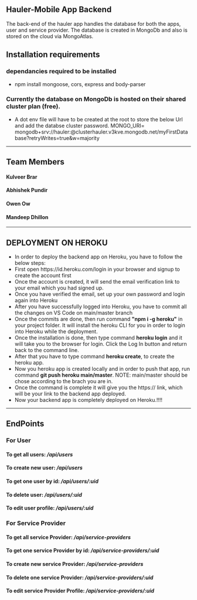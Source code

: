 ## Hauler-Mobile App Backend
The back-end of the hauler app handles the database for both the apps, user and service provider. The database is created in MongoDb and also is stored on the cloud via MongoAtlas.

## Installation requirements

### dependancies required to be installed
- npm install mongoose, cors, express and body-parser

### Currently the database on MongoDb is hosted on their shared cluster plan (free).
- A dot env file will have to be created at the root to store the below Url and add the databse cluster password.
    MONGO_URI= mongodb+srv://hauler:<password>@clusterhauler.v3kve.mongodb.net/myFirstDatabase?retryWrites=true&w=majority

---
## Team Members

#### Kulveer Brar
#### Abhishek Pundir
#### Owen Ow
#### Mandeep Dhillon

---
 ## DEPLOYMENT ON HEROKU
 * In order to deploy the backend app on Heroku, you have to follow the below steps:
    <li>First open https://id.heroku.com/login in your browser and signup to create the account first</li>
    <li>Once the account is created, it will send the email verification link to your email which you had signed up.</li>
    <li>Once you have verified the email, set up your own password and login again into Heroku</li>
    <li>After you have successfully logged into Heroku, you have to commit all the changes on VS Code on main/master branch</li>
    <li>Once the commits are done, then run command <strong>"npm i -g heroku"</strong> in your project folder. It will install the heroku CLI for you in order to login into Heroku while the deployment.</li>
    <li>Once the installation is done, then type command <strong>heroku login</strong> and it will take you to the browser for login. Click the Log In button and return back to the command line.</li>
    <li>After that you have to type command <strong>heroku create</strong>, to create the heroku app.</li>
    <li>Now you heroku app is created locally and in order to push that app, run command <strong>git push heroku main/master</strong>. NOTE: main/master should be chose according to the brach you are in.</li>
    <li>Once the command is complete it will give you the https:// link, which will be your link to the backend app deployed.</li>
    <li>Now your backend app is completely deployed on Heroku.!!!!</li>

---
## EndPoints

### For User
#### To get all users: _/api/users_   
#### To create new user: _/api/users_ 
#### To get one user by id: _/api/users/:uid_ 
#### To delete user: _/api/users/:uid_   
#### To edit user profile: _/api/users/:uid_   

### For Service Provider
#### To get all service Provider: _/api/service-providers_
#### To get one service Provider by id: _/api/service-providers/:uid_
#### To create new service Provider: _/api/service-providers_
#### To delete one service Provider: _/api/service-providers/:uid_
#### To edit service Provider Profile: _/api/service-providers/:uid_




